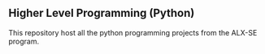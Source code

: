 ## Higher Level Programming (Python)
This repository host all the python programming projects from the ALX-SE program.

